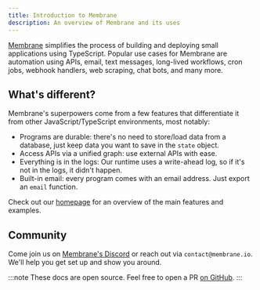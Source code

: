 ```yaml
---
title: Introduction to Membrane
description: An overview of Membrane and its uses
---
```


<a href="https://www.membrane.io">Membrane</a> simplifies the process of building and deploying small applications using TypeScript. Popular use cases for Membrane are automation using APIs, email, text messages, long-lived workflows, cron jobs, webhook handlers, web scraping, chat bots, and many more.

## What's different?

Membrane's superpowers come from a few features that differentiate it from other JavaScript/TypeScript environments, most notably:

- Programs are durable: there's no need to store/load data from a database, just keep data you want to save in the `state` object.
- Access APIs via a unified graph: use external APIs with ease.
- Everything is in the logs: Our runtime uses a write-ahead log, so if it's not in the logs, it didn't happen.
- Built-in email: every program comes with an email address. Just export an `email` function.

Check out our <a href="https://www.membrane.io">homepage</a> for an overview of the main features and examples.

<!-- TODO: Add a visualization that communicates what membrane is in a few seconds -->

## Community

Come join us on <a href="https://discord.gg/4RHyJDV8kj" target="_blank">Membrane's Discord</a> or reach out via `contact@membrane.io`. We'll help you get set up and show you around.

:::note
These docs are open source. Feel free to open a PR <a href="https://github.com/membrane-io/docs" target="_blank">on GitHub</a>.
:::
